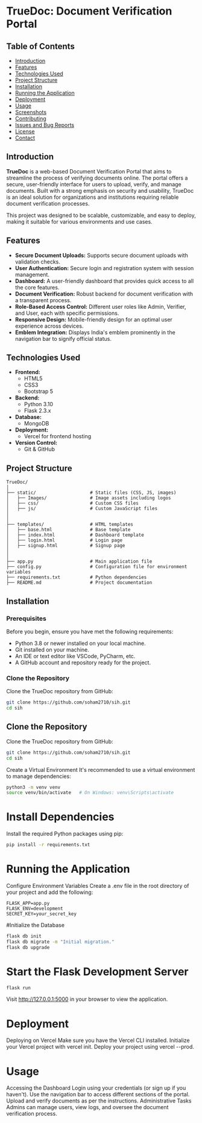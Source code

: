# TrueDoc: Document Verification Portal

## Table of Contents

- [Introduction](#introduction)
- [Features](#features)
- [Technologies Used](#technologies-used)
- [Project Structure](#project-structure)
- [Installation](#installation)
- [Running the Application](#running-the-application)
- [Deployment](#deployment)
- [Usage](#usage)
- [Screenshots](#screenshots)
- [Contributing](#contributing)
- [Issues and Bug Reports](#issues-and-bug-reports)
- [License](#license)
- [Contact](#contact)

## Introduction

**TrueDoc** is a web-based Document Verification Portal that aims to streamline the process of verifying documents online. The portal offers a secure, user-friendly interface for users to upload, verify, and manage documents. Built with a strong emphasis on security and usability, TrueDoc is an ideal solution for organizations and institutions requiring reliable document verification processes.

This project was designed to be scalable, customizable, and easy to deploy, making it suitable for various environments and use cases.

## Features

- **Secure Document Uploads:** Supports secure document uploads with validation checks.
- **User Authentication:** Secure login and registration system with session management.
- **Dashboard:** A user-friendly dashboard that provides quick access to all the core features.
- **Document Verification:** Robust backend for document verification with a transparent process.
- **Role-Based Access Control:** Different user roles like Admin, Verifier, and User, each with specific permissions.
- **Responsive Design:** Mobile-friendly design for an optimal user experience across devices.
- **Emblem Integration:** Displays India's emblem prominently in the navigation bar to signify official status.

## Technologies Used

- **Frontend:**
  - HTML5
  - CSS3
  - Bootstrap 5
- **Backend:**
  - Python 3.10
  - Flask 2.3.x
- **Database:**
  - MongoDB
- **Deployment:**
  - Vercel for frontend hosting
- **Version Control:**
  - Git & GitHub

## Project Structure

```plaintext
TrueDoc/
│
├── static/                    # Static files (CSS, JS, images)
│   ├── Images/                # Image assets including logos
│   ├── css/                   # Custom CSS files
│   ├── js/                    # Custom JavaScript files
│   
│
├── templates/                 # HTML templates
│   ├── base.html              # Base template
│   ├── index.html             # Dashboard template
│   ├── login.html             # Login page
│   ├── signup.html            # Signup page
│   
│
├── app.py                     # Main application file
├── config.py                  # Configuration file for environment variables
├── requirements.txt           # Python dependencies
├── README.md                  # Project documentation
```

## Installation

### Prerequisites

Before you begin, ensure you have met the following requirements:

- Python 3.8 or newer installed on your local machine.
- Git installed on your machine.
- An IDE or text editor like VSCode, PyCharm, etc.
- A GitHub account and repository ready for the project.

### Clone the Repository

Clone the TrueDoc repository from GitHub:

```bash
git clone https://github.com/soham2710/sih.git
cd sih
```

## Clone the Repository

Clone the TrueDoc repository from GitHub:

```bash
git clone https://github.com/soham2710/sih.git
cd sih
```


Create a Virtual Environment
It's recommended to use a virtual environment to manage dependencies:

```bash
python3 -m venv venv
source venv/bin/activate   # On Windows: venv\Scripts\activate
```

# Install Dependencies
Install the required Python packages using pip:

```bash
pip install -r requirements.txt
```

# Running the Application
Configure Environment Variables
Create a .env file in the root directory of your project and add the following:

```plaintext
FLASK_APP=app.py
FLASK_ENV=development
SECRET_KEY=your_secret_key
```

#Initialize the Database

```bash
flask db init
flask db migrate -m "Initial migration."
flask db upgrade
```

# Start the Flask Development Server
```bash
flask run
```

Visit http://127.0.0.1:5000 in your browser to view the application.

# Deployment
Deploying on Vercel
Make sure you have the Vercel CLI installed.
Initialize your Vercel project with vercel init.
Deploy your project using vercel --prod.

# Usage
Accessing the Dashboard
Login using your credentials (or sign up if you haven't).
Use the navigation bar to access different sections of the portal.
Upload and verify documents as per the instructions.
Administrative Tasks
Admins can manage users, view logs, and oversee the document verification process.
